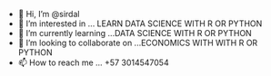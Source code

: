 - 👋 Hi, I’m @sirdal
- 👀 I’m interested in ... LEARN DATA SCIENCE WITH R OR PYTHON
- 🌱 I’m currently learning ...DATA SCIENCE WITH R OR PYTHON
- 💞️ I’m looking to collaborate on ...ECONOMICS WITH WITH R OR PYTHON
- 📫 How to reach me ... +57 3014547054

<!---
sirdal/sirdal is a ✨ special ✨ repository because its `README.md` (this file) appears on your GitHub profile.
You can click the Preview link to take a look at your changes.
--->
